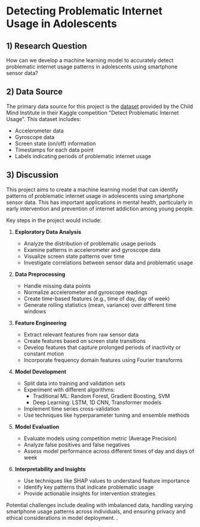 # Detecting Problematic Internet Usage in Adolescents

## 1) Research Question

How can we develop a machine learning model to accurately detect problematic internet usage patterns in adolescents using smartphone sensor data?

## 2) Data Source

The primary data source for this project is the [dataset](https://www.kaggle.com/competitions/child-mind-institute-problematic-internet-use/data) provided by the Child Mind Institute in their Kaggle competition "Detect Problematic Internet Usage". This dataset includes:

- Accelerometer data
- Gyroscope data
- Screen state (on/off) information
- Timestamps for each data point
- Labels indicating periods of problematic internet usage

## 3) Discussion

This project aims to create a machine learning model that can identify patterns of problematic internet usage in adolescents using smartphone sensor data. This has important applications in mental health, particularly in early intervention and prevention of internet addiction among young people.

Key steps in the project would include:

1. **Exploratory Data Analysis**
   - Analyze the distribution of problematic usage periods
   - Examine patterns in accelerometer and gyroscope data
   - Visualize screen state patterns over time
   - Investigate correlations between sensor data and problematic usage

2. **Data Preprocessing**
   - Handle missing data points
   - Normalize accelerometer and gyroscope readings
   - Create time-based features (e.g., time of day, day of week)
   - Generate rolling statistics (mean, variance) over different time windows

3. **Feature Engineering**
   - Extract relevant features from raw sensor data
   - Create features based on screen state transitions
   - Develop features that capture prolonged periods of inactivity or constant motion
   - Incorporate frequency domain features using Fourier transforms

4. **Model Development**
   - Split data into training and validation sets
   - Experiment with different algorithms:
     - Traditional ML: Random Forest, Gradient Boosting, SVM
     - Deep Learning: LSTM, 1D CNN, Transformer models
   - Implement time series cross-validation
   - Use techniques like hyperparameter tuning and ensemble methods

5. **Model Evaluation**
   - Evaluate models using competition metric (Average Precision)
   - Analyze false positives and false negatives
   - Assess model performance across different times of day and days of week

6. **Interpretability and Insights**
   - Use techniques like SHAP values to understand feature importance
   - Identify key patterns that indicate problematic usage
   - Provide actionable insights for intervention strategies

Potential challenges include dealing with imbalanced data, handling varying smartphone usage patterns across individuals, and ensuring privacy and ethical considerations in model deployment.
.
